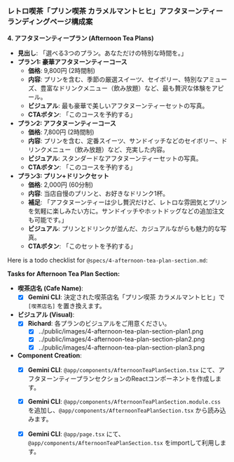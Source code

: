 ### レトロ喫茶「プリン喫茶 カラメルマントヒヒ」アフタヌーンティー ランディングページ構成案

**4. アフタヌーンティープラン (Afternoon Tea Plans)**
*   **見出し**: 「選べる3つのプラン。あなただけの特別な時間を。」
*   **プラン1: 豪華アフタヌーンティーコース**
    *   **価格**: 9,800円 (2時間制)
    *   **内容**: プリンを含む、季節の厳選スイーツ、セイボリー、特別なアミューズ、豊富なドリンクメニュー（飲み放題）など、最も贅沢な体験をアピール。
    *   **ビジュアル**: 最も豪華で美しいアフタヌーンティーセットの写真。
    *   **CTAボタン**: 「このコースを予約する」
*   **プラン2: アフタヌーンティーコース**
    *   **価格**: 7,800円 (2時間制)
    *   **内容**: プリンを含む、定番スイーツ、サンドイッチなどのセイボリー、ドリンクメニュー（飲み放題）など、充実した内容。
    *   **ビジュアル**: スタンダードなアフタヌーンティーセットの写真。
    *   **CTAボタン**: 「このコースを予約する」
*   **プラン3: プリン+ドリンクセット**
    *   **価格**: 2,000円 (60分制)
    *   **内容**: 当店自慢のプリンと、お好きなドリンク1杯。
    *   **補足**: 「アフタヌーンティーは少し贅沢だけど、レトロな雰囲気とプリンを気軽に楽しみたい方に。サンドイッチやホットドッグなどの追加注文も可能です。」
    *   **ビジュアル**: プリンとドリンクが並んだ、カジュアルながらも魅力的な写真。
    *   **CTAボタン**: 「このセットを予約する」

Here is a todo checklist for `@specs/4-afternoon-tea-plan-section.md`:

**Tasks for Afternoon Tea Plan Section:**

*   **喫茶店名 (Cafe Name)**:
    *   [x] **Gemini CLI**: 決定された喫茶店名「プリン喫茶 カラメルマントヒヒ」で `[喫茶店名]` を置き換えます。
*   **ビジュアル (Visual)**:
    *   [x] **Richard**: 各プランのビジュアルをご用意ください。
        * [x] ../public/images/4-afternoon-tea-plan-section-plan1.png
        * [x] ../public/images/4-afternoon-tea-plan-section-plan2.png
        * [x] ../public/images/4-afternoon-tea-plan-section-plan3.png
*   **Component Creation**:
    *   [x] **Gemini CLI**: `@app/components/AfternoonTeaPlanSection.tsx` にて、アフタヌーンティープランセクションのReactコンポーネントを作成します。
    *   [x] **Gemini CLI**: `@app/components/AfternoonTeaPlanSection.module.css` を追加し、`@app/components/AfternoonTeaPlanSection.tsx` から読み込みます。
    *   [x] **Gemini CLI**: `@app/page.tsx` にて、`@app/components/AfternoonTeaPlanSection.tsx` をimportして利用します。

